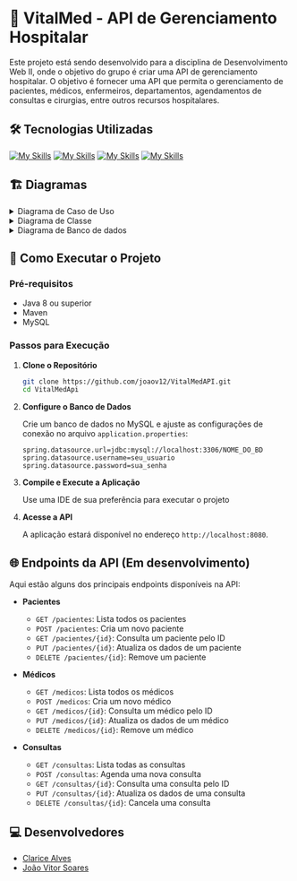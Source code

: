 # 🏥 VitalMed - API de Gerenciamento Hospitalar

Este projeto está sendo desenvolvido para a disciplina de Desenvolvimento Web II, onde o objetivo do grupo é criar uma API de gerenciamento hospitalar. O objetivo é fornecer uma API que permita o gerenciamento de pacientes, médicos, enfermeiros, departamentos, agendamentos de consultas e cirurgias, entre outros recursos hospitalares.

## 🛠️ Tecnologias Utilizadas
  
  [![My Skills](https://skillicons.dev/icons?i=java)](https://git-scm.com)
  [![My Skills](https://skillicons.dev/icons?i=spring)](https://git-scm.com)
  [![My Skills](https://skillicons.dev/icons?i=mysql)](https://git-scm.com)
  [![My Skills](https://skillicons.dev/icons?i=git)](https://git-scm.com)

## 🏗️ Diagramas

<details>
  <summary>Diagrama de Caso de Uso</summary>
  
  ![Diagrama de Caso de Uso](caminho/para/POR_DIAGRAMA_AQUI.png)
  
</details>

<details>
  <summary>Diagrama de Classe</summary>
  
  ![Diagrama de Classe](caminho/para/por_diagrama_aqui.png)
  
</details>

<details>
  <summary>Diagrama de Banco de dados</summary>
  
  ![Diagrama de Banco de dados](caminho/para/por_diagrama_aqui.png)
  
</details>


## 🚀 Como Executar o Projeto

### Pré-requisitos

- Java 8 ou superior
- Maven
- MySQL

### Passos para Execução

1. **Clone o Repositório**

   ```bash
   git clone https://github.com/joaov12/VitalMedAPI.git
   cd VitalMedApi
   ```

2. **Configure o Banco de Dados**

   Crie um banco de dados no MySQL e ajuste as configurações de conexão no arquivo `application.properties`:

   ```properties
   spring.datasource.url=jdbc:mysql://localhost:3306/NOME_DO_BD
   spring.datasource.username=seu_usuario
   spring.datasource.password=sua_senha
   ```

3. **Compile e Execute a Aplicação**

   Use uma IDE de sua preferência para executar o projeto

4. **Acesse a API**

   A aplicação estará disponível no endereço `http://localhost:8080`.

## 🌐 Endpoints da API (Em desenvolvimento)

Aqui estão alguns dos principais endpoints disponíveis na API:

- **Pacientes**
  - `GET /pacientes`: Lista todos os pacientes
  - `POST /pacientes`: Cria um novo paciente
  - `GET /pacientes/{id}`: Consulta um paciente pelo ID
  - `PUT /pacientes/{id}`: Atualiza os dados de um paciente
  - `DELETE /pacientes/{id}`: Remove um paciente

- **Médicos**
  - `GET /medicos`: Lista todos os médicos
  - `POST /medicos`: Cria um novo médico
  - `GET /medicos/{id}`: Consulta um médico pelo ID
  - `PUT /medicos/{id}`: Atualiza os dados de um médico
  - `DELETE /medicos/{id}`: Remove um médico

- **Consultas**
  - `GET /consultas`: Lista todas as consultas
  - `POST /consultas`: Agenda uma nova consulta
  - `GET /consultas/{id}`: Consulta uma consulta pelo ID
  - `PUT /consultas/{id}`: Atualiza os dados de uma consulta
  - `DELETE /consultas/{id}`: Cancela uma consulta


## 💻 Desenvolvedores
- [Clarice Alves](https://github.com/claricealvs)
- [João Vitor Soares](https://github.com/joaov12)
